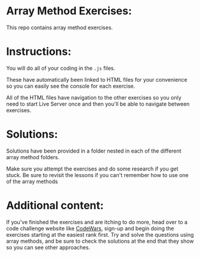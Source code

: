 # Array Method Exercises:

This repo contains array method exercises.

# Instructions:

You will do all of your coding in the `.js` files.

These have automatically been linked to HTML files for your convenience so you can easily see the console for each exercise.

All of the HTML files have navigation to the other exercises so you only need to start Live Server once and then you'll be able to navigate between exercises.

# Solutions:

Solutions have been provided in a folder nested in each of the different array method folders.

Make sure you attempt the exercises and do some research if you get stuck. Be sure to revisit the lessons if you can't remember how to use one of the array methods

# Additional content:

If you've finished the exercises and are itching to do more, head over to a code challenge website like [CodeWars](https://www.codewars.com/), sign-up and begin doing the exercises starting at the easiest rank first. Try and solve the questions using array methods, and be sure to check the solutions at the end that they show so you can see other approaches.
